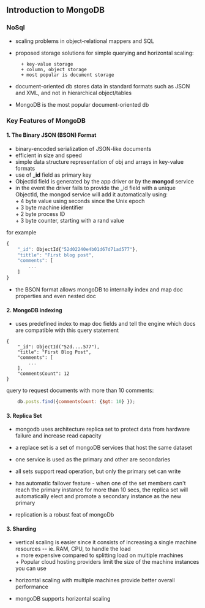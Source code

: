 ## Introduction to MongoDB

### NoSql

+ scaling problems in object-relational mappers and SQL  
+ proposed storage solutions for simple querying and horizontal scaling:    

		+ key-value storage    
		+ column, object storage  
		+ most popular is document storage  

+ document-oriented db stores data in standard formats such as JSON and XML, and not in hierarchical object/tables  

+ MongoDB is the most popular document-oriented db    

### Key Features of MongoDB  

#### 1. The Binary JSON (BSON) Format  

+ binary-encoded serialization of JSON-like documents  
+ efficient in size and speed  
+ simple data structure representation of obj and arrays in key-value formats  
+ use of **_id** field as primary key  
+ ObjectId field is generated by the app driver or by the **mongod** service  
+ in the event the driver fails to provide the _id field with a unique ObjectId,  the mongod service will add it automatically using:  
		+  4 byte value using seconds since the Unix epoch  
		+  3 byte machine identifier  
		+  2 byte process ID  
		+  3 byte counter, starting with a rand value  

for example  

``` javascript
{
	"_id": ObjectId{"52d02240e4b01d67d71ad577"},
	"tittle": "First blog post",
	"comments": [
		...
	]
}

```

+ the BSON format allows mongoDB to internally index and map doc properties and even nested doc  

#### 2. MongoDB indexing  

+ uses predefined index to map doc fields and tell the engine which docs are compatible with this query statement  

```
{
	"_id": ObjectId("52d....577"),
	"title": "First Blog Post",
	"comments": [
		...
	],
	"commentsCount": 12
}
```

query to request documents with more than 10 comments:   

``` javascript
	db.posts.find({commentsCount: {$gt: 10} });
```

#### 3. Replica Set  

+  mongodb uses architecture replica set to protect data from hardware failure and increase read capacity  

+  a replace set is a set of mongoDB services that host the same dataset  

+  one service is used as the primary and other are secondaries  

+  all sets support read operation, but only the primary set can write  

+  has automatic failover feature  - when one of the set members can't reach the primary instance for more than 10 secs, the replica set will automatically elect and promote a secondary instance as the new primary  

+  replication is a robust feat of mongoDb  

#### 3. Sharding  

+  vertical scaling is easier since it consists of increasing a single machine resources -- ie. RAM, CPU, to handle the load  
		+  more expensive compared to splitting load on multiple machines  
		+  Popular cloud hosting providers limit the size of the machine instances you can use  


+  horizontal scaling with multiple machines  provide better overall performance  

+ mongoDB supports horizontal scaling  



